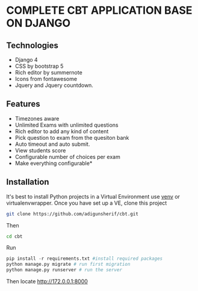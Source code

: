 # COMPLETE CBT APPLICATION BASE ON DJANGO

## Technologies

- Django 4
- CSS by bootstrap 5
- Rich editor by summernote
- Icons from fontawesome
- Jquery and Jquery countdown.

## Features

- Timezones aware
- Unlimited Exams with unlimited questions
- Rich editor to add any kind of content
- Pick question to exam from the quesiton bank
- Auto timeout and auto submit.
- View students score
- Configurable number of choices per exam
- Make everything configurable*

## Installation
It's best to install Python projects in a Virtual Environment use <a href="https://docs.python.org/3/library/venv.html">venv</a> or virtualenvwrapper. 
Once you have set up a VE, clone this project

```bash
git clone https://github.com/adigunsherif/cbt.git
```
Then

```bash
cd cbt
```
Run

```python
pip install -r requirements.txt #install required packages
python manage.py migrate # run first migration
python manage.py runserver # run the server
```
Then locate http://172.0.0.1:8000
